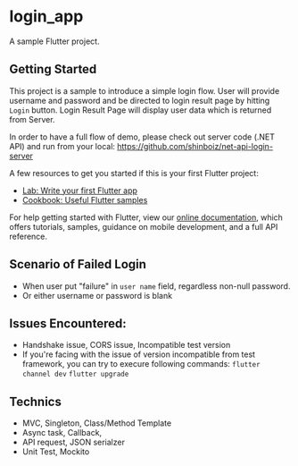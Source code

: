 # login_app

A sample Flutter project.

## Getting Started

This project is a sample to introduce a simple login flow.
User will provide username and password and be directed to login result page by hitting `Login` button.
Login Result Page will display user data which is returned from Server.

In order to have a full flow of demo, please check out server code (.NET API) and run from your local:
https://github.com/shinboiz/net-api-login-server

A few resources to get you started if this is your first Flutter project:

- [Lab: Write your first Flutter app](https://flutter.dev/docs/get-started/codelab)
- [Cookbook: Useful Flutter samples](https://flutter.dev/docs/cookbook)

For help getting started with Flutter, view our
[online documentation](https://flutter.dev/docs), which offers tutorials,
samples, guidance on mobile development, and a full API reference.

## Scenario of Failed Login
- When user put "failure" in `user name` field, regardless non-null password.
- Or either username or password is blank

## Issues Encountered:
- Handshake issue, CORS issue, Incompatible test version
- If you're facing with the issue of version incompatible from test framework, you can try to execure following commands:
    `flutter channel dev`
    `flutter upgrade`

## Technics
- MVC, Singleton, Class/Method Template 
- Async task, Callback,
- API request, JSON serialzer
- Unit Test, Mockito
